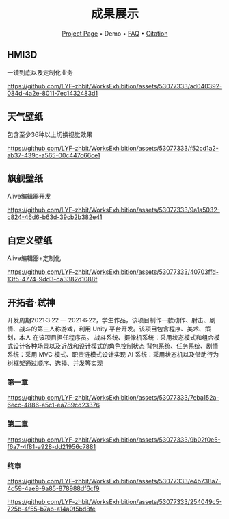 <div align="center">
    <h1> <a>成果展示</a></h1>

<p align="center">
  <a href=https://github.com/LYF-zhbit/WorksExhibition/>Project Page</a> •
  Demo •
  <a href="#️-faq">FAQ</a> •
  <a href="#-citation">Citation</a>
</p>

</div>

## HMI3D
一镜到底以及定制化业务


https://github.com/LYF-zhbit/WorksExhibition/assets/53077333/ad040392-084d-4a2e-8011-7ec1432483d1



## 天气壁纸
包含至少36种以上切换视觉效果


https://github.com/LYF-zhbit/WorksExhibition/assets/53077333/f52cd1a2-ab37-439c-a565-00c447c66ce1



## 旗舰壁纸
Alive编辑器开发


https://github.com/LYF-zhbit/WorksExhibition/assets/53077333/9a1a5032-c824-46d6-b63d-39cb2b382e41




## 自定义壁纸
Alive编辑器+定制化


https://github.com/LYF-zhbit/WorksExhibition/assets/53077333/40703ffd-13f5-4774-9dd3-ca3382d1088f



## 开拓者·弑神
开发周期2021·3·22 — 2021·6·22，学生作品，该项目制作一款动作、射击、剧情、战斗的第三人称游戏，利用 Unity 平台开发。该项目包含程序、美术、策划，本人
在该项目担任程序员。
    战斗系统、摄像机系统：采用状态模式和组合模式设计各种场景以及近战和设计模式的角色控制状态
    背包系统、任务系统、剧情系统：采用 MVC 模式、职责链模式设计实现
    AI 系统：采用状态机以及借助行为树框架通过顺序、选择、并发等实现

### 第一章


https://github.com/LYF-zhbit/WorksExhibition/assets/53077333/7eba152a-6ecc-4886-a5c1-ea789cd23376


### 第二章


https://github.com/LYF-zhbit/WorksExhibition/assets/53077333/9b02f0e5-f6a7-4f81-a928-dd21956c7881


### 终章


https://github.com/LYF-zhbit/WorksExhibition/assets/53077333/e4b738a7-4c59-4ae9-9a85-878988df6cf9



https://github.com/LYF-zhbit/WorksExhibition/assets/53077333/254049c5-725b-4f55-b7ab-a14a0f5bd8fe




